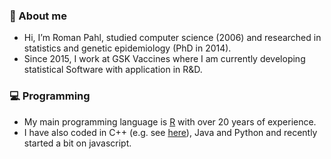 ### 👋 About me
* Hi, I’m Roman Pahl, studied computer science (2006) and researched in statistics and genetic epidemiology (PhD in 2014).
* Since 2015, I work at GSK Vaccines where I am currently developing statistical Software with application in R&D.

### 💻 Programming
* My main programming language is [R](https://www.r-project.org/) with over 20 years of experience.
* I have also coded in C++ (e.g. see [here](https://github.com/rpahl/permory)), Java and Python and recently started a bit on javascript.



<!---
rpahl/rpahl is a ✨ special ✨ repository because its `README.md` (this file) appears on your GitHub profile.
You can click the Preview link to take a look at your changes.
--->
